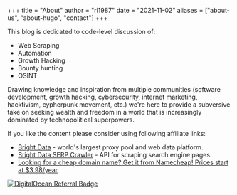 +++
title = "About"
author = "rl1987"
date = "2021-11-02"
aliases = ["about-us", "about-hugo", "contact"]
+++

This blog is dedicated to code-level discussion of:

* Web Scraping
* Automation
* Growth Hacking
* Bounty hunting
* OSINT

Drawing knowledge and inspiration from multiple communities (software 
development, growth hacking, cybersecurity, internet marketing, hacktivism, 
cypherpunk movement, etc.) we're here to provide a subversive take on seeking 
wealth and freedom in a world that is increasingly dominated by technopolitical 
superpowers.

If you like the content please consider using following affiliate links:

* [Bright Data](https://get.brightdata.com/pa7d0cd) - world's largest proxy
pool and web data platform.
* [Bright Data SERP Crawler](https://get.brightdata.com/msjgbf) - API for 
scraping search engine pages.
* [Looking for a cheap domain name? Get it from Namecheap! Prices start at $3.98/year](https://www.jdoqocy.com/click-100969061-11429053)

[![DigitalOcean Referral Badge](https://web-platforms.sfo2.cdn.digitaloceanspaces.com/WWW/Badge%201.svg)](https://www.digitalocean.com/?refcode=1ff2f82a3ad8&utm_campaign=Referral_Invite&utm_medium=Referral_Program&utm_source=badge)

